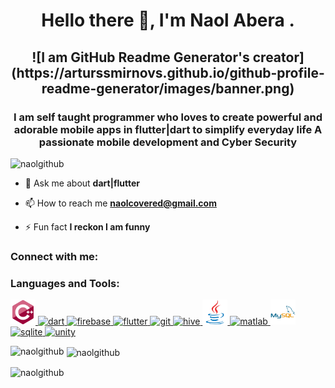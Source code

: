 <h1 align="center">Hello there 👋, I'm Naol Abera .</h1>
<h2 align="center">![I am GitHub Readme Generator's creator](https://arturssmirnovs.github.io/github-profile-readme-generator/images/banner.png)</h2> 
<h3 align="center">I am self taught programmer who loves to create powerful and adorable mobile apps in flutter|dart to simplify everyday life
A passionate mobile development and Cyber Security</h3>



<p align="left"> <img src="https://komarev.com/ghpvc/?username=naolgithub&label=Profile%20views&color=0e75b6&style=flat" alt="naolgithub" /> </p>

- 💬 Ask me about **dart|flutter**

- 📫 How to reach me **naolcovered@gmail.com**

- ⚡ Fun fact **I reckon I am funny**

<h3 align="left">Connect with me:</h3>
<p align="left">
</p>

<h3 align="left">Languages and Tools:</h3>
<p align="left"> <a href="https://www.w3schools.com/cpp/" target="_blank" rel="noreferrer"> <img src="https://raw.githubusercontent.com/devicons/devicon/master/icons/cplusplus/cplusplus-original.svg" alt="cplusplus" width="40" height="40"/> </a> <a href="https://dart.dev" target="_blank" rel="noreferrer"> <img src="https://www.vectorlogo.zone/logos/dartlang/dartlang-icon.svg" alt="dart" width="40" height="40"/> </a> <a href="https://firebase.google.com/" target="_blank" rel="noreferrer"> <img src="https://www.vectorlogo.zone/logos/firebase/firebase-icon.svg" alt="firebase" width="40" height="40"/> </a> <a href="https://flutter.dev" target="_blank" rel="noreferrer"> <img src="https://www.vectorlogo.zone/logos/flutterio/flutterio-icon.svg" alt="flutter" width="40" height="40"/> </a> <a href="https://git-scm.com/" target="_blank" rel="noreferrer"> <img src="https://www.vectorlogo.zone/logos/git-scm/git-scm-icon.svg" alt="git" width="40" height="40"/> </a> <a href="https://hive.apache.org/" target="_blank" rel="noreferrer"> <img src="https://www.vectorlogo.zone/logos/apache_hive/apache_hive-icon.svg" alt="hive" width="40" height="40"/> </a> <a href="https://www.java.com" target="_blank" rel="noreferrer"> <img src="https://raw.githubusercontent.com/devicons/devicon/master/icons/java/java-original.svg" alt="java" width="40" height="40"/> </a> <a href="https://www.mathworks.com/" target="_blank" rel="noreferrer"> <img src="https://upload.wikimedia.org/wikipedia/commons/2/21/Matlab_Logo.png" alt="matlab" width="40" height="40"/> </a> <a href="https://www.mysql.com/" target="_blank" rel="noreferrer"> <img src="https://raw.githubusercontent.com/devicons/devicon/master/icons/mysql/mysql-original-wordmark.svg" alt="mysql" width="40" height="40"/> </a> <a href="https://www.sqlite.org/" target="_blank" rel="noreferrer"> <img src="https://www.vectorlogo.zone/logos/sqlite/sqlite-icon.svg" alt="sqlite" width="40" height="40"/> </a> <a href="https://unity.com/" target="_blank" rel="noreferrer"> <img src="https://www.vectorlogo.zone/logos/unity3d/unity3d-icon.svg" alt="unity" width="40" height="40"/> </a> </p>

<p><img align="left" src="https://github-readme-stats.vercel.app/api/top-langs?username=naolgithub&show_icons=true&locale=en&layout=compact" alt="naolgithub" /></p>

<p>&nbsp;<img align="center" src="https://github-readme-stats.vercel.app/api?username=naolgithub&show_icons=true&locale=en" alt="naolgithub" /></p>

<p><img align="center" src="https://github-readme-streak-stats.herokuapp.com/?user=naolgithub&" alt="naolgithub" /></p>
